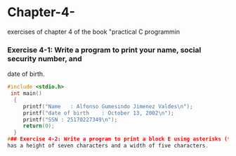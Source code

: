 # Chapter-4-
 exercises of chapter 4 of the book "practical C programmin
 
 ### Exercise 4-1: Write a program to print your name, social security number, and
date of birth.
```c
#include <stdio.h> 
 int main()  
  {
     printf("Name   : Alfonso Gumesindo Jimenez Valdes\n"); 
     printf("date of birth    : October 13, 2002\n"); 
     printf("SSN : 25170227349\n"); 
     return(0); 
  }
### Exercise 4-2: Write a program to print a block E using asterisks (*), where the E
has a height of seven characters and a width of five characters.
